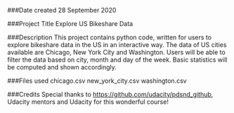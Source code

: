 ###Date created
28 September 2020

###Project Title
Explore US Bikeshare Data

###Description
This project contains python code, written for users to explore bikeshare data in the US in an interactive way.
The data of US cities available are Chicago, New York City and Washington.
Users will be able to filter the data based on city, month and day of the week.
Basic statistics will be computed and shown accordingly.

###Files used
chicago.csv
new_york_city.csv
washington.csv

###Credits
Special thanks to https://github.com/udacity/pdsnd_github, Udacity mentors and Udacity for this wonderful course!
